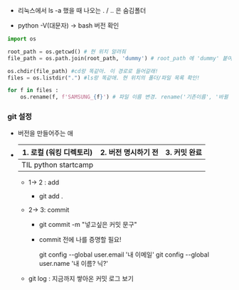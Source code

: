 - 리눅스에서 ls -a 했을 때 나오는 . / .. 은 숨김폴더 

- python -V(대문자) -> bash 버전 확인



```python
import os

root_path = os.getcwd() # 현 위치 알려줘
file_path = os.path.join(root_path, 'dummy') # root_path 에 'dummy' 붙여줘!

os.chdir(file_path) #cd랑 똑같아. 이 경로로 들어갈래!
files = os.listdir(".") #ls랑 똑같애. 현 위치의 폴더/파일 목록 확인!

for f in files : 
    os.rename(f, f'SAMSUNG_{f}') # 파일 이름 변경. rename('기존이름', '바뀔 이름')
```





### git 설정

- 버전을 만들어주는 애

- | 1. 로컬 (워킹 디렉토리) | 2. 버전 명시하기 전 | 3. 커밋 완료 |
  | ----------------------- | ------------------- | ------------ |
  | TIL python startcamp    |                     |              |

  * 1-> 2 : add 
    * git add .

  * 2-> 3: commit

    * git commit -m "넣고싶은 커밋 문구" 

    * commit 전에 나를 증명할 필요!

      git config --global user.email '내 이메일' 
      git config --global user.name '내 이름? 닉?' 

  * git log :  지금까지 쌓아온 커밋 로그 보기